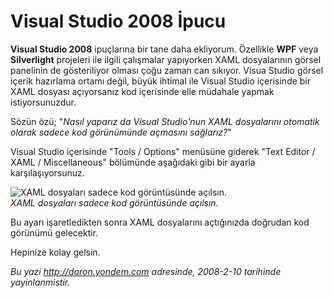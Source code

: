 # Visual Studio 2008 İpucu
**Visual Studio 2008** ipuçlarına bir tane daha ekliyorum. Özellikle
**WPF** veya **Silverlight** projeleri ile ilgili çalışmalar yapıyorken
XAML dosyalarının görsel panelinin de gösteriliyor olması çoğu zaman can
sıkıyor. Visua Studio görsel içerik hazırlama ortamı değil, büyük
ihtimal ile Visual Studio içerisinde bir XAML dosyası açıyorsanız kod
içerisinde elle müdahale yapmak istiyorsunuzdur.

Sözün özü; "*Nasıl yaparız da Visual Studio'nun XAML dosyalarını
otomatik olarak sadece kod görünümünde açmasını sağlarız?*"

Visual Studio içerisinde "Tools / Options" menüsüne giderek "Text Editor
/ XAML / Miscellaneous" bölümünde aşağıdaki gibi bir ayarla
karşılaşıyorsunuz.

![XAML dosyaları sadece kod görüntüsünde
açılsın.](media/Visual_Studio_2008_Ipucu/10022008_1.png)\
*XAML dosyaları sadece kod görüntüsünde açılsın.*

Bu ayarı işaretledikten sonra XAML dosyalarını açtığınızda doğrudan kod
görünümü gelecektir.

Hepinize kolay gelsin.



*Bu yazi http://daron.yondem.com adresinde, 2008-2-10 tarihinde yayinlanmistir.*
